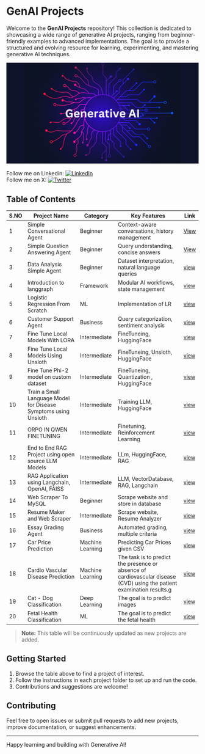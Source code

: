# GenAI Projects

Welcome to the **GenAI Projects** repository! This collection is dedicated to showcasing a wide range of generative AI projects, ranging from beginner-friendly examples to advanced implementations. The goal is to provide a structured and evolving resource for learning, experimenting, and mastering generative AI techniques.

![GenAI Banner](images/image.png)

Follow me on Linkedin: [![LinkedIn](https://img.shields.io/badge/LinkedIn-0A66C2?style=for-the-badge&logo=linkedin&logoColor=white)](https://www.linkedin.com/in/nelliparthi-ajith-233803262)\
Follow me on X: [![Twitter](https://img.shields.io/badge/Twitter-1DA1F2?style=for-the-badge&logo=twitter&logoColor=white)](https://x.com/Ajith532542840)

## Table of Contents

|S.NO| Project Name                | Category      | Key Features                                   | Link                |
|---- |-----------------------------|------------|-----------------------------------------------|---------------------|
|1| Simple Conversational Agent    | Beginner   | Context-aware conversations, history management           | [View](https://github.com/Ajith-Kumar-Nelliparthi/GenAI-Projects/blob/main/ai_agents/simple_conversational_agent.ipynb) |
|2| Simple Question Answering Agent    | Beginner | Query understanding, concise answers   | [View](https://github.com/Ajith-Kumar-Nelliparthi/GenAI-Projects/blob/main/ai_agents/simple_question_answering_agent.ipynb) |
|3| Data Analysis Simple Agent   | Beginner   | Dataset interpretation, natural language queries     | [view](https://github.com/Ajith-Kumar-Nelliparthi/GenAI-Projects/blob/main/ai_agents/Data_Analysis_Simple_Agent.ipynb) |
|4| Introduction to langgraph    | Framework | Modular AI workflows, state management  | [view](https://github.com/Ajith-Kumar-Nelliparthi/GenAI-Projects/blob/main/ai_agents/langgraph_tutorial.ipynb) |
|5| Logistic Regression From Scratch  | ML | Implementation of LR  | [view](https://github.com/Ajith-Kumar-Nelliparthi/GenAI-Projects/tree/main/ai_agents/logistic_regression_from_scratch) |
|6|  Customer Support Agent  | Business | Query categorization, sentiment analysis  | [view](https://github.com/Ajith-Kumar-Nelliparthi/GenAI-Projects/blob/main/ai_agents/customer_support_agent_langgraph.ipynb) |
|7|  Fine Tune Local Models With LORA  | Intermediate | FineTuneing, HuggingFace  | [view](https://github.com/Ajith-Kumar-Nelliparthi/Fine-Tuning-Local-Models_With-LORA.git) |
|8|  Fine Tune Local Models Using Unsloth  | Intermediate | FineTuneing, Unsloth, HuggingFace | [view](https://github.com/Ajith-Kumar-Nelliparthi/Unsloth-FineTuning.git) |
|9|  Fine Tune Phi-2 model on custom dataset | Intermediate | FineTuneing, Quantization , HuggingFace | [view](https://github.com/Ajith-Kumar-Nelliparthi/Phi-2-FineTuning.git) |
|10|  Train a Small Language Model for Disease Symptoms using Unsloth | Intermediate | Training LLM, HuggingFace | [view](https://github.com/Ajith-Kumar-Nelliparthi/Train-a-Small-Language-Model-for-Disease-Symptoms-using-Unsloth.git) |
|11|  ORPO IN QWEN FINETUNING | Intermediate | Finetuning, Reinforcement Learning | [view](https://github.com/Ajith-Kumar-Nelliparthi/ORPO-IN-QWEN-FINETUNING.git) |
|12|  End to End RAG Project using open source LLM Models | Intermediate | LLm, HuggingFace, RAG | [view](https://github.com/Ajith-Kumar-Nelliparthi/End-To-End-Advanced-RAG-Project-using-Open-Source-LLM-Models-And-Groq-Inferencing-engine.git) |
|13|  RAG Application using Langchain, OpenAI, FAISS | Intermediate | LLM, VectorDatabase, RAG, Langchain | [view](https://github.com/Ajith-Kumar-Nelliparthi/Rag-Application-using-OpenAI-Langchain-FAISS.git) |
|14|  Web Scraper To MySQL | Beginner | Scrape website and store in database | [view](https://github.com/Ajith-Kumar-Nelliparthi/WebScraperToMySQL.git) |
|15|  Resume Maker and Web Scraper | Intermediate | Scrape website, Resume Analyzer | [view](https://github.com/Ajith-Kumar-Nelliparthi/Resume_maker-and-web_scrapper.git) |
|16|  Essay Grading Agent | Business | Automated grading, multiple criteria | [view](https://github.com/Ajith-Kumar-Nelliparthi/GenAI-Projects/blob/main/ai_agents/essay_grading_system_langgraph.ipynb) |
|17|  Car Price Prediction | Machine Learning | Predicting Car Prices given CSV | [view](https://github.com/Ajith-Kumar-Nelliparthi/Machine-Learning-Projects/tree/main/Car_Price_Prediction) |
|18|  Cardio Vascular Disease Prediction | Machine Learning | The task is to predict the presence or absence of cardiovascular disease (CVD) using the patient examination results.g  | [view](https://github.com/Ajith-Kumar-Nelliparthi/Machine-Learning-Projects/tree/main/Cardio_Vascular_Disease_Prediction) |
|19|  Cat - Dog Classification | Deep Learning | The goal is to predict images | [view](https://github.com/Ajith-Kumar-Nelliparthi/Machine-Learning-Projects/tree/main/Cat-Dog-Classification) |
|20|  Fetal Health Classification | ML | The goal is to predict the fetal health | [view](https://github.com/Ajith-Kumar-Nelliparthi/Machine-Learning-Projects/tree/main/Fetal_Health_Classification) |
> **Note:** This table will be continuously updated as new projects are added.

## Getting Started

1. Browse the table above to find a project of interest.
2. Follow the instructions in each project folder to set up and run the code.
3. Contributions and suggestions are welcome!

## Contributing

Feel free to open issues or submit pull requests to add new projects, improve documentation, or suggest enhancements.

---

Happy learning and building with Generative AI!